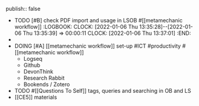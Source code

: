 publish:: false

- TODO [#B] check PDF import and usage in LSOB #[[metamechanic workflow]]
  :LOGBOOK:
  CLOCK: [2022-01-06 Thu 13:35:28]--[2022-01-06 Thu 13:35:39] =>  00:00:11
  CLOCK: [2022-01-06 Thu 13:37:01]
  :END:
-
- DOING [#A] [[metamechanic workflow]] set-up #ICT #productivity #[[metamechanic workflow]]
	- Logseq
	- Github
	- DevonThink
	- Research Rabbit
	- Bookends / Zotero
- TODO #[[Questions To Self]] tags, queries and searching in OB and LS
- [[CE5]] materials